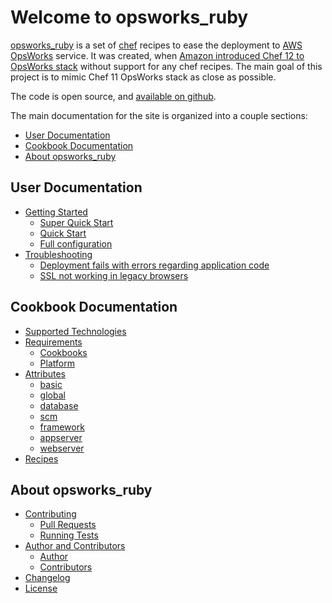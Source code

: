 # Welcome to opsworks_ruby

[opsworks\_ruby](https://github.com/ajgon/opsworks_ruby) is a set of [chef](https://www.chef.io/) recipes to ease
the deployment to [AWS OpsWorks](https://aws.amazon.com/opsworks/) service. It was created, when
[Amazon introduced Chef 12 to OpsWorks stack](https://blogs.aws.amazon.com/application-management/post/Tx1T5HNA1TSU8NH/AWS-OpsWorks-Now-Supports-Chef-12-for-Linux)
without support for any chef recipes. The main goal of this project is to mimic Chef 11 OpsWorks stack as close as possible.

The code is open source, and [available on github](https://github.com/ajgon/opsworks_ruby).

The main documentation for the site is organized into a couple sections:

- [User Documentation](#user-documentation)
- [Cookbook Documentation](#cookbook-documentation)
- [About opsworks\_ruby](#about-opsworks_ruby)

## User Documentation

- [Getting Started](getting-started.md)
    - [Super Quick Start](getting-started.md#super-quick-start)
    - [Quick Start](getting-started.md#quick-start)
    - [Full configuration](getting-started.md#full-configuration)
- [Troubleshooting](troubleshooting.md)
    - [Deployment fails with errors regarding application code](troubleshooting.md#deployment-fails-with-errors-regarding-application-code)
    - [SSL not working in legacy browsers](troubleshooting.md#ssl-not-working-in-legacy-browsers)

## Cookbook Documentation

- [Supported Technologies](support.md)
- [Requirements](requirements.md)
    - [Cookbooks](requirements.md#cookbooks)
    - [Platform](requirements.md#platform)
- [Attributes](attributes.md)
    - [basic](attributes.md#basic)
    - [global](attributes.md#global)
    - [database](attributes.md#database)
    - [scm](attributes.md#scm)
    - [framework](attributes.md#framework)
    - [appserver](attributes.md#appserver)
    - [webserver](attributes.md#webserver)
- [Recipes](recipes.md)

## About opsworks_ruby

- [Contributing](contributing.md)
    - [Pull Requests](contributing.md#pull-requests)
    - [Running Tests](contributing.md#running-tests)
- [Author and Contributors](team.md)
    - [Author](team.md#author)
    - [Contributors](team.md#contributors)
- [Changelog](changelog.md)
- [License](license.md)
